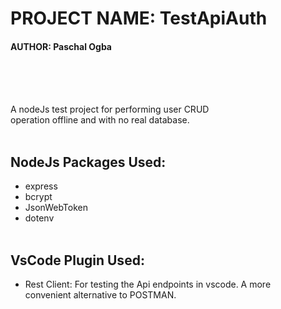 # PROJECT NAME: TestApiAuth
#### AUTHOR: Paschal Ogba
<br><br><br>

A nodeJs test project for performing user CRUD<br>
operation offline and with no real database.<br><br>


## NodeJs Packages Used:<br>
- express
- bcrypt
- JsonWebToken
- dotenv
<br><br>

## VsCode Plugin Used:<br>
- Rest Client:  For testing the Api endpoints in vscode. A more<br> convenient alternative to POSTMAN.

